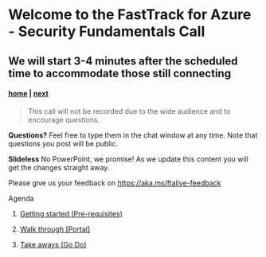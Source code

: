 # Welcome to the FastTrack for Azure - Security Fundamentals Call
## We will start 3-4 minutes after the scheduled time to accommodate those still connecting

#### [home](./welcome.md)  | [next](./Pre-requisites.md)

> This call will not be recorded due to the wide audience and to encourage questions.

**Questions?** Feel free to type them in the chat window at any time. Note that questions you post will be public. 

**Slideless** No PowerPoint, we promise! As we update this content you will get the changes straight away.

Please give us your feedback on https://aka.ms/ftalive-feedback

Agenda
1. [Getting started (Pre-requisites)](./Pre-requisites.md)

2. [Walk through [Portal]](https://portal.azure.com/#blade/Microsoft_Azure_Security/SecurityMenuBlade/0)

3. [Take aways (Go Do)](./take-aways.md)
